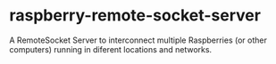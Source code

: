 # raspberry-remote-socket-server
A RemoteSocket Server to interconnect multiple Raspberries (or other computers) running in diferent locations and networks.
